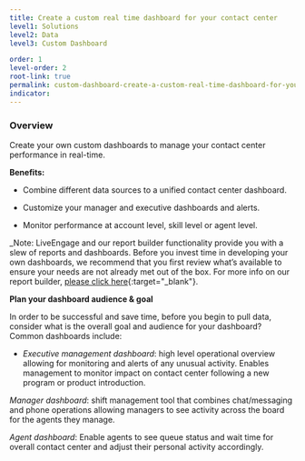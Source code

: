 ```yaml
---
title: Create a custom real time dashboard for your contact center
level1: Solutions
level2: Data
level3: Custom Dashboard

order: 1
level-order: 2
root-link: true
permalink: custom-dashboard-create-a-custom-real-time-dashboard-for-your-contact-center.html
indicator:
---
```


### Overview

Create your own custom dashboards to manage your contact center performance in real-time.

**Benefits:**

* Combine different data sources to a unified contact center dashboard.

* Customize your manager and executive dashboards and alerts.

* Monitor performance at account level, skill level or agent level.

_Note: LiveEngage and our report builder functionality provide you with a slew of reports and dashboards. Before you invest time in developing your own dashboards, we recommend that you first review what’s available to ensure your needs are not already met out of the box. For more info on our report builder, [please click here](https://s3-eu-west-1.amazonaws.com/ce-sr/CA/AM/Report+Builder+User+Guide.pdf){:target="_blank"}.

**Plan your dashboard audience & goal**

In order to be successful and save time, before you begin to pull data, consider what is the overall goal and audience for your dashboard? Common dashboards include:

* _Executive management dashboard_: high level operational overview allowing for monitoring and alerts of any unusual activity. Enables management to monitor impact on contact center following a new program or product introduction. 

_Manager dashboard_: shift management tool that combines chat/messaging and phone operations allowing managers to see activity across the board for the agents they manage.

_Agent dashboard_: Enable agents to see queue status and wait time for overall contact center and adjust their personal activity accordingly. 






